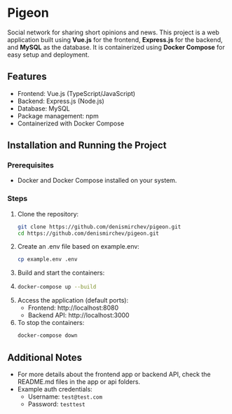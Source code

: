 # Pigeon

Social network for sharing short opinions and news.
This project is a web application built using **Vue.js** for the frontend, **Express.js** for the backend, and **MySQL** as the database. It is containerized using **Docker Compose** for easy setup and deployment.

## Features
- Frontend: Vue.js (TypeScript/JavaScript)
- Backend: Express.js (Node.js)
- Database: MySQL
- Package management: npm
- Containerized with Docker Compose

## Installation and Running the Project

### Prerequisites
- Docker and Docker Compose installed on your system.

### Steps
1. Clone the repository:
   ```bash
   git clone https://github.com/denismirchev/pigeon.git
   cd https://github.com/denismirchev/pigeon.git
   ``` 
2. Create an .env file based on example.env:
    ```bash
    cp example.env .env
    ```
3. Build and start the containers:
4. ```bash
   docker-compose up --build
   ```
5. Access the application (default ports):
   - Frontend: http://localhost:8080
   - Backend API: http://localhost:3000
6. To stop the containers:
   ```bash
   docker-compose down
   ```

## Additional Notes
- For more details about the frontend app or backend API, check the README.md files in the app or api folders.
- Example auth credentials:
  - Username: `test@test.com`
  - Password: `testtest`
